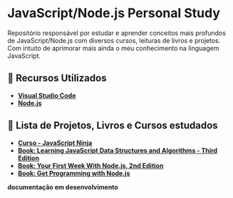 # JavaScript/Node.js Personal Study

Repositório responsável por estudar e aprender conceitos mais profundos de JavaScript/Node.js com diversos cursos, leituras de livros e projetos. Com intuito de aprimorar mais ainda o meu conhecimento na linguagem JavaScript.

## 🚀 Recursos Utilizados

- **[Visual Studio Code](https://code.visualstudio.com/?WT.mc_id=js_personal_study-github-gllemos)**
- **[Node.js](https://nodejs.org/en/)**

## 📕 Lista de Projetos, Livros e Cursos estudados

- **[Curso - JavaScript Ninja](javascript-ninja-curso/README.md)**
- **[Book: Learning JavaScript Data Structures and Algorithms - Third Edition](learnjs-datastructure-algorithms/README.md)**
- **[Book: Your First Week With Node.js, 2nd Edition](first-week-nodejs/README.md)**
- **[Book: Get Programming with Node.js](get-programming-nodejs/README.md)**

**documentação em desenvolvimento**
